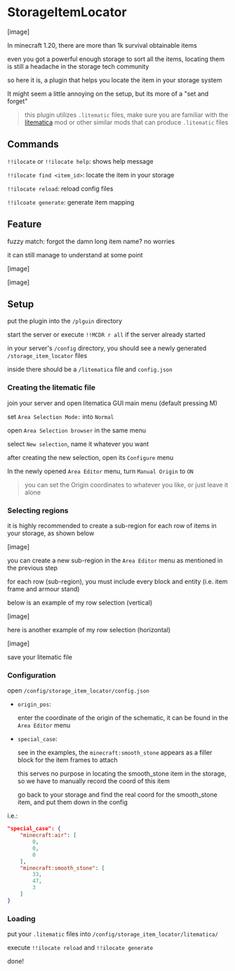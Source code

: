 # StorageItemLocator

[image]

In minecraft 1.20, there are more than 1k survival obtainable items

even you got a powerful enough storage to sort all the items, locating them is still a headache in the storage tech community

so here it is, a plugin that helps you locate the item in your storage system

It might seem a little annoying on the setup, but its more of a "set and forget"

> this plugin utilizes `.litematic` files, make sure you are familiar with the [litematica](https://github.com/maruohon/litematica) mod or other similar mods that can produce `.litematic` files

## Commands

`!!ilocate` or `!!ilocate help`: shows help message

`!!ilocate find <item_id>`: locate the item in your storage

`!!ilocate reload`: reload config files

`!!ilcoate generate`: generate item mapping

## Feature

fuzzy match: forgot the damn long item name? no worries

it can still manage to understand at some point

[image]

[image]

## Setup

put the plugin into the `/plguin` directory

start the server or execute `!!MCDR r all` if the server already started

in your server's `/config` directory, you should see a newly generated `/storage_item_locator` files

inside there should be a `/litematica` file and `config.json`

### Creating the litematic file

join your server and open litematica GUI main menu (default pressing M)

set `Area Selection Mode:` into `Normal`

open `Area Selection browser` in the same menu

select `New selection`, name it whatever you want

after creating the new selection, open its `Configure` menu

In the newly opened `Area Editor` menu, turn `Manual Origin` to `ON`

> you can set the Origin coordinates to whatever you like, or just leave it alone

### Selecting regions

it is highly recommended to create a sub-region for each row of items in your storage, as shown below

[image]

you can create a new sub-region in the `Area Editor` menu as mentioned in the previous step

for each row (sub-region), you must include every block and entity (i.e. item frame and armour stand)

below is an example of my row selection (vertical)

[image]

here is another example of my row selection (horizontal)

[image]

save your litematic file

### Configuration

open `/config/storage_item_locator/config.json`

- `origin_pos`:

    enter the coordinate of the origin of the schematic, it can be found in the `Area Editor` menu

- `special_case`:

    see in the examples, the `minecraft:smooth_stone` appears as a filler block for the item frames to attach

    this serves no purpose in locating the smooth_stone item in the storage, so we have to manually record the coord of this item

    go back to your storage and find the real coord for the smooth_stone item, and put them down in the config

i.e.:

```json
"special_case": {
    "minecraft:air": [
        0,
        0,
        0
    ],
    "minecraft:smooth_stone": [
        33,
        47,
        3
    ]
}
```

### Loading

put your `.litematic` files into `/config/storage_item_locator/litematica/`

execute `!!ilocate reload` and `!!ilocate generate`

done!

